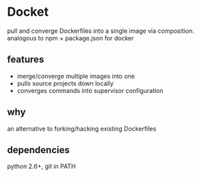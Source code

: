 # Docket

pull and converge Dockerfiles into a single image via composition.
analogous to npm + package.json for docker

## features

- merge/converge multiple images into one
- pulls source projects down locally 
- converges commands into supervisor configuration

## why

an alternative to forking/hacking existing Dockerfiles


## dependencies

python 2.6+, git in PATH